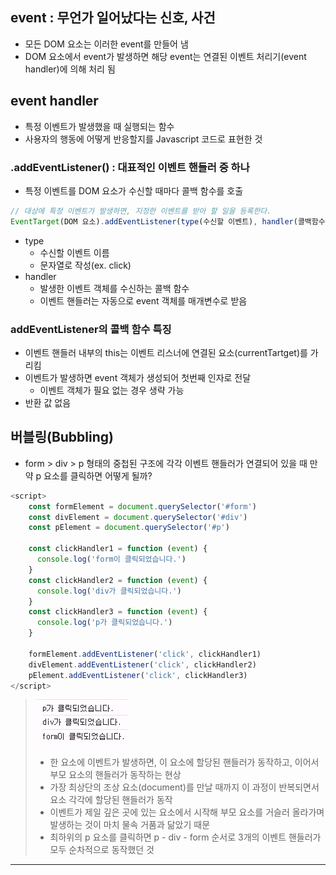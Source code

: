 ## event : 무언가 일어났다는 신호, 사건
- 모든 DOM 요소는 이러한 event를 만들어 냄
- DOM 요소에서 event가 발생하면 해당 event는 연결된 이벤트 처리기(event handler)에 의해 처리 됨


## event handler
- 특정 이벤트가 발생했을 때 실행되는 함수
- 사용자의 행동에 어떻게 반응할지를 Javascript 코드로 표현한 것

### .addEventListener() : 대표적인 이벤트 핸들러 중 하나
- 특정 이벤트를 DOM 요소가 수신할 때마다 콜백 함수를 호출

```Javascript
// 대상에 특정 이벤트가 발생하면, 지정한 이벤트를 받아 할 일을 등록한다.
EventTarget(DOM 요소).addEventListener(type(수신할 이벤트), handler(콜백함수))
```
- type
  - 수신할 이벤트 이름
  - 문자열로 작성(ex. click)
- handler
  - 발생한 이벤트 객체를 수신하는 콜백 함수
  - 이벤트 핸들러는 자동으로 event 객체를 매개변수로 받음


### addEventListener의 콜백 함수 특징
- 이벤트 핸들러 내부의 this는 이벤트 리스너에 연결된 요소(currentTartget)를 가리킴
- 이벤트가 발생하면 event 객체가 생성되어 첫번째 인자로 전달
  - 이벤트 객체가 필요 없는 경우 생략 가능
- 반환 값 없음


## 버블링(Bubbling)
- form > div > p 형태의 중첩된 구조에 각각 이벤트 핸들러가 연결되어 있을 때 만약 p 요소를 클릭하면 어떻게 될까?
```javascript
<script>
    const formElement = document.querySelector('#form')
    const divElement = document.querySelector('#div')
    const pElement = document.querySelector('#p')

    const clickHandler1 = function (event) {
      console.log('form이 클릭되었습니다.')
    }
    const clickHandler2 = function (event) {
      console.log('div가 클릭되었습니다.')
    }
    const clickHandler3 = function (event) {
      console.log('p가 클릭되었습니다.')
    }

    formElement.addEventListener('click', clickHandler1)
    divElement.addEventListener('click', clickHandler2)
    pElement.addEventListener('click', clickHandler3)
</script>
```
>![alt text](image.png)
> - 한 요소에 이벤트가 발생하면, 이 요소에 할당된 핸들러가 동작하고, 이어서 부모 요소의 핸들러가 동작하는 현상
> - 가장 최상단의 조상 요소(document)를 만날 때까지 이 과정이 반복되면서 요소 각각에 할당된 핸들러가 동작
> - 이벤트가 제일 깊은 곳에 있는 요소에서 시작해 부모 요소를 거슬러 올라가며 발생하는 것이 마치 물속 거품과 닮았기 때문
> - 최하위의 p 요소를 클릭하면 p - div - form 순서로 3개의 이벤트 핸들러가 모두 순차적으로 동작했던 것

----